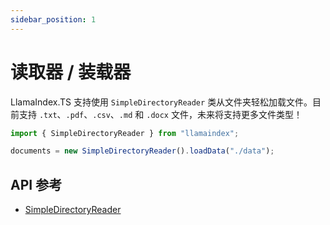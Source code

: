 ```yaml
---
sidebar_position: 1
---
```


# 读取器 / 装载器

LlamaIndex.TS 支持使用 `SimpleDirectoryReader` 类从文件夹轻松加载文件。目前支持 `.txt`、`.pdf`、`.csv`、`.md` 和 `.docx` 文件，未来将支持更多文件类型！

```typescript
import { SimpleDirectoryReader } from "llamaindex";

documents = new SimpleDirectoryReader().loadData("./data");
```

## API 参考

- [SimpleDirectoryReader](../../api/classes/SimpleDirectoryReader.md)
